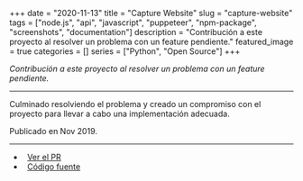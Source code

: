 +++ 
date = "2020-11-13"
title = "Capture Website"
slug = "capture-website"
tags = ["node.js", "api", "javascript", "puppeteer", "npm-package", "screenshots", "documentation"]
description = "Contribución a este proyecto al resolver un problema con un feature pendiente."
featured_image = true
categories = []
series = ["Python", "Open Source"]
+++

<p>
<em>Contribución a este proyecto al resolver un problema con un feature pendiente.</em>
</p>
<hr>
<p>
    Culminado resolviendo el problema y creado un compromiso con el proyecto para llevar a cabo una implementación adecuada.
</p>
<p>Publicado en Nov 2019.</p>
<hr>
<ul>
	<li><i class="fa fa-terminal"></i>&nbsp; <a href="http://gestyy.com/etTosV" rel="nofollow">Ver el PR</a></li>
	<li><i class="fa fa-download"></i>&nbsp; <a href="http://gestyy.com/etTos2">Código fuente</a></li>
</ul>